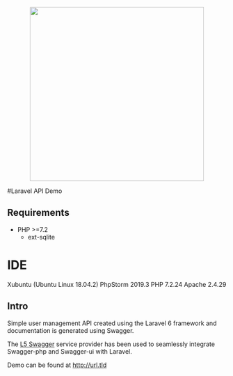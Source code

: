 <p align="center"><img src="https://res.cloudinary.com/dtfbvvkyp/image/upload/v1566331377/laravel-logolockup-cmyk-red.svg" width="400"></p>

#Laravel API Demo

## Requirements
* PHP >=7.2
    * ext-sqlite
    
 # IDE
 Xubuntu (Ubuntu Linux 18.04.2)
 PhpStorm 2019.3
 PHP 7.2.24
 Apache 2.4.29

## Intro
Simple user management API created using the Laravel 6 framework and documentation is generated using Swagger.

The [L5 Swagger](https://github.com/DarkaOnLine/L5-Swagger) service provider has been used to seamlessly integrate Swagger-php and Swagger-ui with Laravel.

 
Demo can be found at http://url.tld
